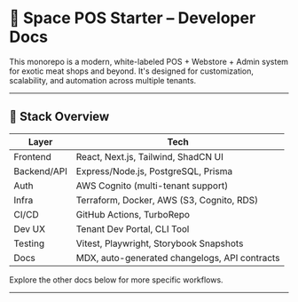 # 🧠 Space POS Starter – Developer Docs

This monorepo is a modern, white-labeled POS + Webstore + Admin system for exotic meat shops and beyond. It's designed for customization, scalability, and automation across multiple tenants.

---

## 🚀 Stack Overview

| Layer          | Tech                                             |
|----------------|--------------------------------------------------|
| Frontend       | React, Next.js, Tailwind, ShadCN UI              |
| Backend/API    | Express/Node.js, PostgreSQL, Prisma              |
| Auth           | AWS Cognito (multi-tenant support)               |
| Infra          | Terraform, Docker, AWS (S3, Cognito, RDS)        |
| CI/CD          | GitHub Actions, TurboRepo                        |
| Dev UX         | Tenant Dev Portal, CLI Tool                      |
| Testing        | Vitest, Playwright, Storybook Snapshots          |
| Docs           | MDX, auto-generated changelogs, API contracts    |

Explore the other docs below for more specific workflows.

---